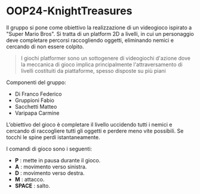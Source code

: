 # OOP24-KnightTreasures

Il gruppo si pone come obiettivo la realizzazione di un videogioco ispirato a "Super Mario Bros". Si tratta di un platform 2D a livelli, in cui un personaggio deve completare percorsi raccogliendo oggetti, eliminando nemici e cercando di non essere colpito.

>I giochi platformer sono un sottogenere di videogiochi d'azione dove la meccanica di gioco implica principalmente l'attraversamento di livelli costituiti da piattaforme, spesso disposte su più piani

Componenti del gruppo:
- Di Franco Federico
- Gruppioni Fabio
- Sacchetti Matteo
- Varipapa Carmine

L’obiettivo del gioco è completare il livello uccidendo tutti i nemici e cercando di raccogliere tutti gli oggetti
e perdere meno vite possibili. Se tocchi le spine perdi istantaneamente.

I comandi di gioco sono i seguenti:

- **P** : mette in pausa durante il gioco.
- **A** : movimento verso sinistra.
- **D** : movimento verso destra.
- **M** : attacco.
- **SPACE** : salto.
